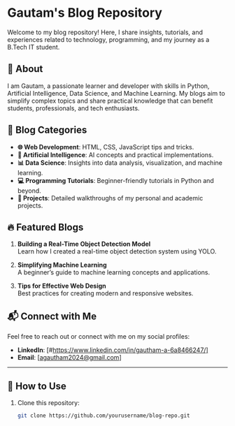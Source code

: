 # Gautam's Blog Repository  

Welcome to my blog repository! Here, I share insights, tutorials, and experiences related to technology, programming, and my journey as a B.Tech IT student.  

## 📝 About  
I am Gautam, a passionate learner and developer with skills in Python, Artificial Intelligence, Data Science, and Machine Learning. My blogs aim to simplify complex topics and share practical knowledge that can benefit students, professionals, and tech enthusiasts.  

## 📂 Blog Categories  
- **🌐 Web Development**: HTML, CSS, JavaScript tips and tricks.  
- **🤖 Artificial Intelligence**: AI concepts and practical implementations.  
- **📊 Data Science**: Insights into data analysis, visualization, and machine learning.  
- **💻 Programming Tutorials**: Beginner-friendly tutorials in Python and beyond.  
- **🔧 Projects**: Detailed walkthroughs of my personal and academic projects.  

## 🔥 Featured Blogs  
1. **Building a Real-Time Object Detection Model**  
   Learn how I created a real-time object detection system using YOLO.  

2. **Simplifying Machine Learning**  
   A beginner’s guide to machine learning concepts and applications.  

3. **Tips for Effective Web Design**  
   Best practices for creating modern and responsive websites.  

## 📬 Connect with Me  
Feel free to reach out or connect with me on my social profiles:  
- **LinkedIn**: [#https://www.linkedin.com/in/gautham-a-6a8466247/]
- **Email**: [agautham2024@gmail.com]  

---

## 🚀 How to Use  
1. Clone this repository:  
   ```bash
   git clone https://github.com/yourusername/blog-repo.git
